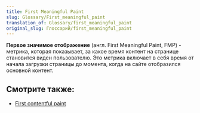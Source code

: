 ```yaml
---
title: First Meaningful Paint
slug: Glossary/First_meaningful_paint
translation_of: Glossary/first_meaningful_paint
original_slug: Глоссарий/first_meaningful_paint
---
```


**Первое значимое отображение** (англ. First Meaningful Paint, FMP) - метрика, которая показывает, за какое время контент на странице становится виден пользователю. Это метрика включает в себя время от начала загрузки страницы до момента, когда на сайте отобразился основной контент.

## Смотрите также:

- [First contentful paint](/ru/docs/Glossary/First_contentful_paint)
